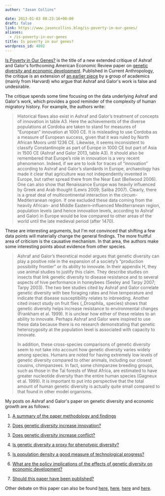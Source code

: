 ```yaml
---
author: "Jason Collins"

date: 2013-01-03 08:23:16+00:00
draft: false
link: https://www.jasoncollins.blog/is-poverty-in-our-genes/
aliases:
  - /is-poverty-in-our-genes
title: Is poverty in our genes?
wordpress_id: 4892
---
```


[Is Poverty in Our Genes?](http://www.jstor.org/stable/10.1086/669034) is the title of a new extended critique of Ashraf and Galor's forthcoming American Economic Review paper on [genetic diversity and economic development](https://www.jasoncollins.blog/genetic-diversity-and-economic-development/). Published in Current Anthropology, the critique is an extension of [an earlier piece](https://www.jasoncollins.blog/harvard-academics-on-genetic-diversity-and-economic-development/) by a group of academics (mainly from Harvard) who argue that Ashraf and Galor's work is false and undesirable.

The critique spends some time focusing on the data underlying Ashraf and Galor's work, which provides a good reminder of the complexity of human migratory history. For example, the authors write:


<blockquote>Historical flaws also exist in Ashraf and Galor’s treatment of concepts of innovation in table A3. Here the achievements of the diverse populations at Cordoba are taken to stand for measures of “European” innovation at 1000 CE. It is misleading to use Cordoba as a measure of European success, given that it was ruled by North African Moors until 1236 CE. Likewise, it seems inconsistent to classify Constantinople as part of Europe in 1000 CE but part of Asia in 1500 CE (Ashraf and Galor 2013, table A3). It should also be remembered that Europe’s role in innovation is a very recent phenomenon. Indeed, if we are to look for traces of “innovation” according to Ashraf and Galor’s standards in Europe, archaeology has made it clear that agriculture was not independently invented in Europe, but rather spread there from the Near East (Bellwood 2006). One can also show that Renaissance Europe was heavily influenced by Greek and Arab thought (Lewis 2009; Saliba 2007). Clearly, there is a great deal of multicontinental interaction in the circum-Mediterranean region. If one excluded these data coming from the heavily African- and Middle Eastern–influenced Mediterranean region, population levels (and hence innovation levels, according to Ashraf and Galor) in Europe would be low compared to other areas of the world until the late medieval period (after 1470).</blockquote>


These are interesting arguments, but I'm not convinced that shifting a few data points will materially change the general findings. The more fruitful area of criticism is the causative mechanism. In that area, the authors make some interesting points about evidence from other species.


<blockquote>Ashraf and Galor’s theoretical model argues that genetic diversity can play a positive role in the expansion of a society’s “production possibility frontier” or its ability to innovate. In their appendix H, they use animal studies to justify this claim. They describe studies on insects that link genetic diversity to disease resistance and to several aspects of hive performance in honeybees (Seeley and Tarpy 2007; Tarpy 2003). The two bee studies cited by Ashraf and Galor correlate genetic diversity with bee foraging rates and hive temperature and indicate that disease susceptibility relates to inbreeding. Another cited insect study on fruit flies (_Drosphila_ species) shows that genetic diversity helps increase resistance to environmental changes (Frankham et al. 1999). It is unclear how either of these relates to an ability to innovate. Perhaps Ashraf and Galor were inspired to use these data because there is no research demonstrating that genetic heterozygosity at the population level is associated with capacity to innovate.

In addition, these cross-species comparisons of genetic diversity seem to not take into account how genetic diversity varies widely among species. Humans are noted for having extremely low levels of genetic diversity compared to other animals, including our closest cousins, chimpanzees. In fact, some chimpanzee breeding groups, such as those in the Taï forests of West Africa, are estimated to have greater nucleotide diversity than the entire human species (Gagneux et al. 1999). It is important to put into perspective that the total amount of human genetic diversity is actually quite small compared to that found in other model organisms.</blockquote>


My posts on Ashraf and Galor's paper on genetic diversity and economic growth are as follows:



	
  1. [A summary of the paper methodology and findings](https://www.jasoncollins.blog/the-out-of-africa-hypothesis-human-genetic-diversity-and-comparative-economic-development/)

	
  2. [Does genetic diversity increase innovation?](https://www.jasoncollins.blog/does-genetic-diversity-increase-innovation/)

	
  3. [Does genetic diversity increase conflict?](https://www.jasoncollins.blog/does-genetic-diversity-increase-conflict/)

	
  4. [Is genetic diversity a proxy for phenotypic diversity?](https://www.jasoncollins.blog/is-genetic-diversity-a-proxy-for-phenotypic-diversity/)

	
  5. [Is population density a good measure of technological progress?](https://www.jasoncollins.blog/using-the-malthusian-model-to-measure-technology/)

	
  6. [What are the policy implications of the effects of genetic diversity on economic development?](https://www.jasoncollins.blog/genetic-diversity-economic-development-and-policy/)

	
  7. [Should this paper have been published?](https://www.jasoncollins.blog/publishing-on-genetic-diversity-and-economic-growth/)


Other debate on this paper can also be found [here](https://www.jasoncollins.blog/harvard-academics-on-genetic-diversity-and-economic-development/), [here](https://www.jasoncollins.blog/genetic-diversity-and-economic-development-ashraf-and-galor-respond/), [here](https://www.jasoncollins.blog/is-poverty-in-our-genes/) and [here](https://www.jasoncollins.blog/is-poverty-in-our-genes-from-the-comments/).
